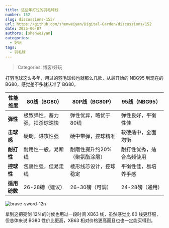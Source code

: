```yaml
---
title: 这些年打过的羽毛球线
number: 152
slug: discussions-152/
url: https://github.com/shenweiyan/Digital-Garden/discussions/152
date: 2025-06-07
authors: [shenweiyan]
categories: 
  - 好玩
tags: 
  - 羽毛球
---
```


> Categories: 博客/好玩

打羽毛球这么多年，用过的羽毛球线也就那么几款，从最开始的 NBG95 到现在的 BG80，感觉差不多就认准了 BG80。

<!-- more -->

| **性能维度** | **80线（BG80）**                | **80P线（BG80P）**             | **95线（NBG95）**              |
|--------------|--------------------------------|--------------------------------|--------------------------------|
| **弹性**     | 极致弹性，蓄力强，扣杀球速快      | 弹性优异，略优于80线            | 弹性良好，平衡性佳              |
| **击球感**   | 硬朗，进攻性强                  | 硬中带弹，控球精准              | 软硬适中，全面均衡              |
| **耐打性**   | 耐用性一般，易断线              | 耐磨性提升约20%（聚氨酯涂层）   | 耐打性优秀，适合高频使用        |
| **控球性**   | 包裹性强，但易走线              | 棱形线芯设计，控球稳定          | 平衡性佳，易培养手感            |
| **适用磅数** | 26-28磅（建议）                | 26-30磅（可调）                | 24-28磅（通用）                |


![brave-sword-12n](https://kg.weiyan.cc/2025/06/brave-sword-12n.jpg)

拿到这把亮剑 12N 的时候也用过一段时间 XB63 线，虽然感觉比 80 线更舒服，但总体来说 BG80 性价比更高，XB63 相对价格更高而且也也一定能买得到。

<script src="https://giscus.app/client.js"
	data-repo="shenweiyan/Digital-Garden"
	data-repo-id="R_kgDOKgxWlg"
	data-mapping="number"
	data-term="152"
	data-reactions-enabled="1"
	data-emit-metadata="0"
	data-input-position="bottom"
	data-theme="light"
	data-lang="zh-CN"
	crossorigin="anonymous"
	async>
</script>
